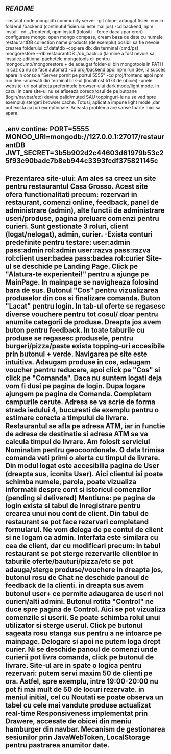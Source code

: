 *README*
---------------------------------------------------------------------------------------------------------------------------------------
-instalat node,mongodb community server
-git clone, adaugat fisier .env in folderul /backend (continutul fisierului este mai jos)
-cd backend, npm install
-cd ../frontend, npm install (folositi --force daca apar erori)
-configurare mongo: open mongo compass, cream baza de date cu numele restaurantDB collection name products (de exemplu)
 posibil sa fie nevoie crearea folderului c:\data\db
-copiere db: din terminal (cmd/ps) mongorestore --db restaurantDB ./db_backup (la mine a fost nevoie sa instalez aditional pachetele mongotools cli pentru mongodump/mongorestore + de adaugat folder-ul bin mongotools in PATH in caz ca nu se face automat)
-cd proj/backend apoi npm run dev, la succes apare in consola "Server pornit pe portul 5555"
-cd proj/frontend apoi npm run dev
-accesati din terminal link-ul (localhost:5173 de obicei)
-unele website-uri pot afecta preferintele browser-ului dark mode/light mode. in cazul in care site-ul nu se afiseaza corect(rosul de pe butoane (login/navbar/etc) devine palid/muted SAU toppinguri-le nu se vad spre exemplu) stergeti browser cache. Totusi, aplicatia impune light mode ,dar pot exista cazuri exceptionale. Aceasta problema are sanse foarte mici sa apara.

.env contine:
PORT=5555
MONGO_URI=mongodb://127.0.0.1:27017/restaurantDB
JWT_SECRET=3b5b902d2c44603d61979b53c25f93c90badc7b8eb944c3393fcdf375821145c
----------------------------------------------------------------------------------------------------------------------------------------
Prezentarea site-ului:
Am ales sa creez un site pentru restaurantul Casa Grosso. Acest site ofera functionalitati precum: rezervari in restaurant, comenzi online, feedback, panel de administrare (admin), alte functii de administrare useri/produse, pagina preluare comenzi pentru curieri.
Sunt gestionate 3 roluri, client (logat/nelogat), admin, curier.
-Exista conturi predefinite pentru testare:
	user:admin	pass:admin 	rol:admin
	user:razva	pass:razva	rol:client
	user:badea	pass:badea	rol:curier
Site-ul se deschide pe Landing Page. Click pe "Alatura-te experientei!" pentru a ajunge pe MainPage.
In mainpage se navigheaza folosind bara de sus. Butonul "Cos" pentru vizualizarea produselor din cos si finalizare comanda. Buton "Lacat" pentru login.
In tab-ul oferte se regasesc diverse vouchere pentru tot cosul/ doar pentru anumite categorii de produse. Dreapta jos avem buton pentru feedback.
In toate taburile cu produse se regasesc produsele, pentru burgeri/pizza/paste exista topping-uri accesibile prin butonul + verde.
Navigarea pe site este intuitiva. Adaugam produse in cos, adaugam voucher pentru reducere, apoi click pe "Cos" si click pe "Comanda". Daca nu suntem logati deja vom fi dusi pe pagina de login. Dupa logare ajungem pe pagina de Comanda. Completam campurile cerute. Adresa se va scrie de forma strada iedului 4, bucuresti de exemplu pentru o estimare corecta a timpului de livrare. Restaurantul se afla pe adresa ATM, iar in functie de adresa de destinatie si adresa ATM se va calcula timpul de livrare. Am folosit serviciul Nominatim pentru geocoordonate. 
O data trimisa comanda veti primi o alerta cu timpul de livrare.
Din modul logat este accesibilia pagina de User (dreapta sus, iconita User). Aici clientul isi poate schimba numele, parola, poate vizualiza informatii despre cont si istoricul comenzilor (pending si delivered)
Mentiune: pe pagina de login exista si tabul de inregistrare pentru crearea unui nou cont de client.
Din tabul de restaurant se pot face rezervari completand formularul.
Ne vom deloga de pe contul de client si ne logam ca admin. Interfata este similara cu cea de client, dar cu modificari precum:
	in tabul restaurant se pot sterge rezervarile clientilor
	in taburile oferte/bauturi/pizza/etc se pot adauga/sterge produse/vouchere
	in dreapta jos, butonul rosu de Chat ne deschide panoul de feedback de la clienti.
	in dreapta sus avem butonul user+ ce permite adaugarea de useri noi curieri/alti admini. Butonul rotita "Control" ne duce spre pagina de Control. Aici se pot vizualiza comenzile si userii. Se poate schimba rolul unui utilizator si sterge userul.
Click pe butonul sageata rosu stanga sus pentru a ne intoarce pe mainpage. Delogare si apoi ne putem loga drept curier.
Ni se deschide panoul de comenzi unde curierii pot livra comanda, click pe butonul de livrare.
Site-ul are in spate o logica pentru rezervari: putem servi maxim 50 de clienti pe ora. Astfel, spre exemplu, intre 19:00-20:00 nu pot fi mai mult de 50 de locuri rezervate.
in meniul initial, cel cu Noutati se poate observa un tabel cu cele mai vandute produse actualizat real-time
Responsiveness implementat prin Drawere, accesate de obicei din meniu hamburger din navbar.
Mecanism de gestionarea sesiunilor prin JavaWebToken, LocalStorage pentru pastrarea anumitor date.
-----------------------------------------------------------------------------------------------------------------------------------------
